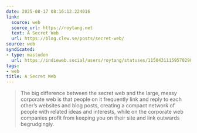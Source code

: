 ```yaml
---
date: 2025-08-17 08:16:12.224016
link:
  source: web
  source_url: https://roytang.net
  text: A Secret Web
  url: https://blog.clew.se/posts/secret-web/
source: web
syndicated:
- type: mastodon
  url: https://indieweb.social/users/roytang/statuses/115043111595702981
tags:
- web
title: A Secret Web
---
```


> The big difference between the secret web and the large, messy corporate web is that people on it frequently link and reply to each other’s websites and blog posts, creating a compact network of people with related ideas and interests, while on the corporate web companies profit from keeping you on their site and link outwards begrudgingly.